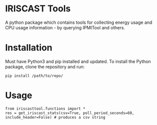 # IRISCAST Tools

A python package which contains tools for collecting energy usage and CPU usage information - by querying IPMITool and others. 

# Installation

Must have Python3 and pip installed and updated. 
To install the Python package, clone the repository and run:

`pip install /path/to/repo/`

# Usage

```
from iriscasttool.functions import *
res = get_iriscast_stats(csv=True, poll_period_seconds=60, include_header=False) # produces a csv string

```
